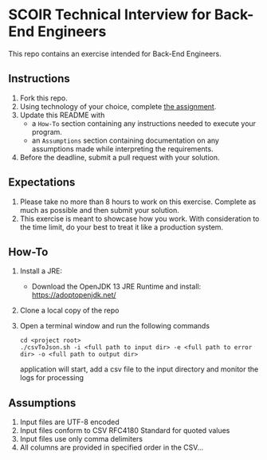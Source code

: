 # SCOIR Technical Interview for Back-End Engineers
This repo contains an exercise intended for Back-End Engineers.

## Instructions
1. Fork this repo.
1. Using technology of your choice, complete [the assignment](./Assignment.md).
1. Update this README with
    * a `How-To` section containing any instructions needed to execute your program.
    * an `Assumptions` section containing documentation on any assumptions made while interpreting the requirements.
1. Before the deadline, submit a pull request with your solution.

## Expectations
1. Please take no more than 8 hours to work on this exercise. Complete as much as possible and then submit your solution.
1. This exercise is meant to showcase how you work. With consideration to the time limit, do your best to treat it like a production system.

## How-To
1. Install a JRE:  
   - Download the OpenJDK 13 JRE Runtime and install: https://adoptopenjdk.net/

2. Clone a local copy of the repo

3. Open a terminal window and run the following commands
    ```
    cd <project root>
    ./csvToJson.sh -i <full path to input dir> -e <full path to error dir> -o <full path to output dir>
    ```
   
   application will start,  add a csv file to the input directory and monitor the logs for processing
   
## Assumptions
1. Input files are UTF-8 encoded
2. Input files conform to CSV RFC4180 Standard for quoted values
3. Input files use only comma delimiters
3. All columns are provided in specified order in the CSV...

